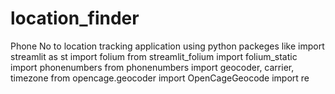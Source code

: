 # location_finder
Phone No to location tracking application
using python packeges like
import streamlit as st
import folium
from streamlit_folium import folium_static
import phonenumbers
from phonenumbers import geocoder, carrier, timezone
from opencage.geocoder import OpenCageGeocode
import re

